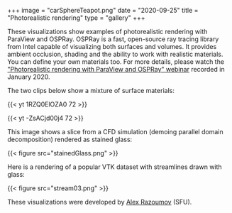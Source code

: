 +++
image = "carSphereTeapot.png"
date = "2020-09-25"
title = "Photorealistic rendering"
type = "gallery"
+++

These visualizations show examples of photorealistic rendering with ParaView and OSPRay. OSPRay is a fast, open-source
ray tracing library from Intel capable of visualizing both surfaces and volumes. It provides ambient occlusion, shading
and the ability to work with realistic materials. You can define your own materials too. For more details, please watch
the
["Photorealistic rendering with ParaView and OSPRay" webinar](https://westgrid.github.io/trainingMaterials/tools/visualization/#photorealistic-rendering-with-paraview-and-ospray)
recorded in January 2020.

The two clips below show a mixture of surface materials:

<!-- {{< vimeo 459406913 >}} -->
{{< yt 1RZQ0ElOZA0 72 >}}
&nbsp;

{{< yt -ZsACjd00j4 72 >}}
&nbsp;

This image shows a slice from a CFD simulation (demoing parallel domain decomposition) rendered as stained glass:

{{< figure src="stainedGlass.png" >}}
&nbsp;

Here is a rendering of a popular VTK dataset with streamlines drawn with glass:

{{< figure src="stream03.png" >}}
&nbsp;

These visualizations were developed by [Alex Razoumov](mailto:alexeir@sfu.ca) (SFU).

<!-- youtube -->
<!-- photorealistic rendering with ParaView and OSPRay; for more details see http://bit.ly/vispages -->
